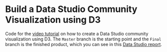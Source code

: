 # Build a Data Studio Community Visualization using D3

Code for the [video tutorial][youtube] on how to create a Data Studio community visualization using D3.
The `Master` branch is the starting point and the `Final` branch is the finished product, which you can see in this [Data Studio report][datastudioreport].

[community viz]: https://developers.google.com/datastudio/visualization/local-dev
[github]: https://github.com/mwhitaker/community_viz_tutorial
[datastudioreport]: https://datastudio.google.com/reporting/8037b0a9-33c8-4389-bffc-4d9c1baed527
[youtube]: https://www.youtube.com/watch?v=7axX1R_ttOI
